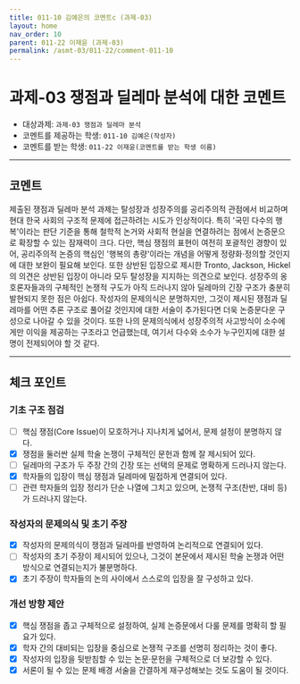 ```yaml
---
title: 011-10 김예은의 코멘트c (과제-03) 
layout: home
nav_order: 10
parent: 011-22 이재윤 (과제-03)
permalink: /asmt-03/011-22/comment-011-10
---
```


# 과제-03 쟁점과 딜레마 분석에 대한 코멘트

- 대상과제: `과제-03 쟁점과 딜레마 분석`
- 코멘트를 제공하는 학생: `011-10 김예은(작성자)` 
- 코멘트를 받는 학생: `011-22 이재윤(코멘트를 받는 학생 이름)` 

---

## 코멘트

제출된 쟁점과 딜레마 분석 과제는 탈성장과 성장주의를 공리주의적 관점에서 비교하며 현대 한국 사회의 구조적 문제에 접근하려는 시도가 인상적이다. 특히 '국민 다수의 행복'이라는 판단 기준을 통해 철학적 논거와 사회적 현실을 연결하려는 점에서 논증문으로 확장할 수 있는 잠재력이 크다. 다만, 핵심 쟁점의 표현이 여전히 포괄적인 경향이 있어, 공리주의적 논증의 핵심인 '행복의 총량'이라는 개념을 어떻게 정량화·정의할 것인지에 대한 보완이 필요해 보인다. 또한 상반된 입장으로 제시한 Tronto, Jackson, Hickel의 의견은 상반된 입장이 아니라 모두 탈성장을 지지하는 의견으로 보인다. 성장주의 옹호론자들과의 구체적인 논쟁적 구도가 아직 드러나지 않아 딜레마의 긴장 구조가 충분히 발현되지 못한 점은 아쉽다. 작성자의 문제의식은 분명하지만, 그것이 제시된 쟁점과 딜레마를 어떤 추론 구조로 풀어갈 것인지에 대한 서술이 추가된다면 더욱 논증문다운 구성으로 나아갈 수 있을 것이다. 또한 나의 문제의식에서 성장주의적 사고방식이 소수에게만 이익을 제공하는 구조라고 언급했는데, 여기서 다수와 소수가 누구인지에 대한 설명이 전제되어야 할 것 같다.

---

## 체크 포인트

### **기초 구조 점검**
- [ ] 핵심 쟁점(Core Issue)이 모호하거나 지나치게 넓어서, 문제 설정이 분명하지 않다.
- [x] 쟁점을 둘러싼 실제 학술 논쟁이 구체적인 문헌과 함께 잘 제시되어 있다.
- [ ] 딜레마의 구조가 두 주장 간의 긴장 또는 선택의 문제로 명확하게 드러나지 않는다.
- [x] 학자들의 입장이 핵심 쟁점과 딜레마에 밀접하게 연결되어 있다.
- [ ] 관련 학자들의 입장 정리가 단순 나열에 그치고 있으며, 논쟁적 구조(찬반, 대비 등)가 드러나지 않는다.

### **작성자의 문제의식 및 초기 주장**
- [x] 작성자의 문제의식이 쟁점과 딜레마를 반영하여 논리적으로 연결되어 있다.
- [ ] 작성자의 초기 주장이 제시되어 있으나, 그것이 본문에서 제시된 학술 논쟁과 어떤 방식으로 연결되는지가 불분명하다.
- [x] 초기 주장이 학자들의 논의 사이에서 스스로의 입장을 잘 구성하고 있다.

### **개선 방향 제안**
- [x] 핵심 쟁점을 좁고 구체적으로 설정하여, 실제 논증문에서 다룰 문제를 명확히 할 필요가 있다.
- [x] 학자 간의 대비되는 입장을 중심으로 논쟁적 구조를 선명히 정리하는 것이 좋다.
- [x] 작성자의 입장을 뒷받침할 수 있는 논문·문헌을 구체적으로 더 보강할 수 있다.
- [x] 서론이 될 수 있는 문제 배경 서술을 간결하게 재구성해보는 것도 도움이 될 것이다.
